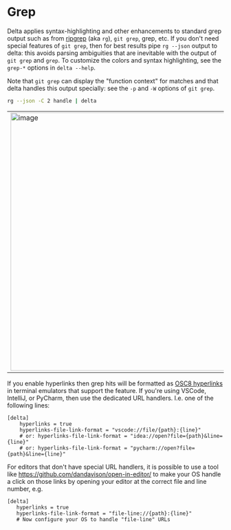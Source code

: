 # Grep

Delta applies syntax-highlighting and other enhancements to standard grep output such as from [ripgrep](https://github.com/BurntSushi/ripgrep/) (aka `rg`), `git grep`, grep, etc.
If you don't need special features of `git grep`, then for best results pipe `rg --json` output to delta: this avoids parsing ambiguities that are inevitable with the output of `git grep` and `grep`.
To customize the colors and syntax highlighting, see the `grep-*` options in `delta --help`.

Note that `git grep` can display the "function context" for matches and that delta handles this output specially: see the `-p` and `-W` options of `git grep`.

```sh
rg --json -C 2 handle | delta
```

<table><tr><td>
<img width="600px" alt="image" src="https://github.com/dandavison/open-in-editor/assets/52205/d203d380-5acb-4296-aeb9-e38c73d6c27f">
</td></tr></table>

If you enable hyperlinks then grep hits will be formatted as [OSC8 hyperlinks](https://gist.github.com/egmontkob/eb114294efbcd5adb1944c9f3cb5feda) in terminal emulators that support the feature. If you're using VSCode, IntelliJ, or PyCharm, then use the dedicated URL handlers. I.e. one of the following lines:

```gitconfig
[delta]
    hyperlinks = true
    hyperlinks-file-link-format = "vscode://file/{path}:{line}"
    # or: hyperlinks-file-link-format = "idea://open?file={path}&line={line}"
    # or: hyperlinks-file-link-format = "pycharm://open?file={path}&line={line}"
```

For editors that don't have special URL handlers, it is possible to use a tool like <https://github.com/dandavison/open-in-editor/> to make your OS handle a click on those links by opening your editor at the correct file and line number, e.g.

```gitconfig
[delta]
   hyperlinks = true
   hyperlinks-file-link-format = "file-line://{path}:{line}"
   # Now configure your OS to handle "file-line" URLs
```
